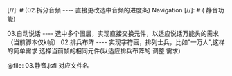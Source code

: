 [//]: # (02.拆分音频 ---- 直接更改选中音频的进度条) Navigation
[//]: # ( 静音功能)

03.自动说话 ---- 选中多个图层，实现直接交换元件，以适应说话万能头的需求（当前脚本仅k帧）
02.排兵布阵 ---- 实现字符画，排列士兵，比如"一万人",这样的简单需求
                选择当前帧的相同元件(以适应排兵布阵的 调整 需求)

@file: 03.静音.jsfl  对应文件名


